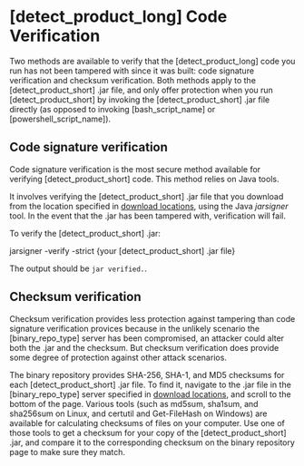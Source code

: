 # [detect_product_long] Code Verification

Two methods are available to verify that the [detect_product_long] code you run has not been tampered with since it was built:
code signature verification and checksum verification.
Both methods apply to the [detect_product_short] .jar file, and only offer protection when you run
[detect_product_short] by invoking the [detect_product_short] .jar file directly (as opposed to invoking [bash_script_name] or [powershell_script_name]).

## Code signature verification

Code signature verification is the most secure method available for verifying [detect_product_short] code. This method relies on Java tools.

It involves verifying the [detect_product_short] .jar file that you download from the location specified in [download locations](downloadlocations.md),
using the Java *jarsigner* tool. In the event that the .jar has been tampered with, verification will fail.

To verify the [detect_product_short] .jar:

jarsigner -verify -strict {your [detect_product_short] .jar file}

The output should be `jar verified.`.

## Checksum verification

Checksum verification provides less protection against tampering than code signature verification provices because
in the unlikely scenario the [binary_repo_type] server has been compromised, an attacker could alter
both the .jar and the checksum. But checksum verification does provide some degree of protection
against other attack scenarios.

The binary repository provides SHA-256, SHA-1, and MD5 checksums for each [detect_product_short] .jar
file. To find it, navigate to the .jar file in the [binary_repo_type] server specified in [download locations](downloadlocations.md),
and scroll to the bottom of the page. Various tools (such as md5sum, sha1sum, and sha256sum on Linux, and certutil and Get-FileHash on Windows) are available for
calculating checksums of files on your computer. Use one of those tools to get a checksum for your copy of the [detect_product_short] .jar, and compare it
to the corresponding checksum on the binary repository page to make sure they match.
